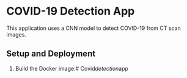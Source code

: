 # COVID-19 Detection App

This application uses a CNN model to detect COVID-19 from CT scan images.

## Setup and Deployment

1. Build the Docker image:#   C o v i d _ d e t e c t i o n _ a p p  
 